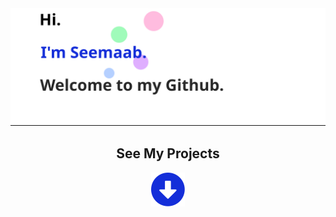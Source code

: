 <div align="center">
    <a href="https://smujtaba1.github.io">
        <img src="hero.svg" alt="css-in-readme">
    </a>
    <div>
        <h2>See My Projects</h2>
        <img src="arrow.svg" alt="css-in-readme">
    </div>
</div>


<!--
**smujtaba1/smujtaba1** is a ✨ _special_ ✨ repository because its `README.md` (this file) appears on your GitHub profile.
-->
